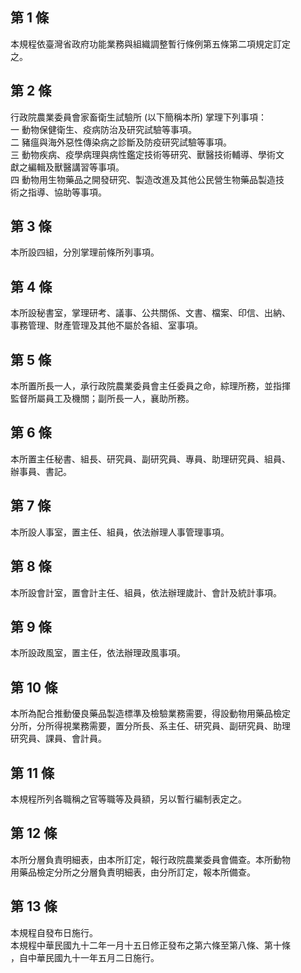 第 1 條
-------
本規程依臺灣省政府功能業務與組織調整暫行條例第五條第二項規定訂定  
之。

第 2 條
-------
行政院農業委員會家畜衛生試驗所 (以下簡稱本所) 掌理下列事項：  
一  動物保健衛生、疫病防治及研究試驗等事項。  
二  豬瘟與海外惡性傳染病之診斷及防疫研究試驗等事項。  
三  動物疾病、疫學病理與病性鑑定技術等研究、獸醫技術輔導、學術文  
    獻之編輯及獸醫講習等事項。  
四  動物用生物藥品之開發研究、製造改進及其他公民營生物藥品製造技  
    術之指導、協助等事項。

第 3 條
-------
本所設四組，分別掌理前條所列事項。

第 4 條
-------
本所設秘書室，掌理研考、議事、公共關係、文書、檔案、印信、出納、  
事務管理、財產管理及其他不屬於各組、室事項。

第 5 條
-------
本所置所長一人，承行政院農業委員會主任委員之命，綜理所務，並指揮  
監督所屬員工及機關；副所長一人，襄助所務。

第 6 條
-------
本所置主任秘書、組長、研究員、副研究員、專員、助理研究員、組員、  
辦事員、書記。

第 7 條
-------
本所設人事室，置主任、組員，依法辦理人事管理事項。

第 8 條
-------
本所設會計室，置會計主任、組員，依法辦理歲計、會計及統計事項。

第 9 條
-------
本所設政風室，置主任，依法辦理政風事項。

第 10 條
--------
本所為配合推動優良藥品製造標準及檢驗業務需要，得設動物用藥品檢定  
分所，分所得視業務需要，置分所長、系主任、研究員、副研究員、助理  
研究員、課員、會計員。

第 11 條
--------
本規程所列各職稱之官等職等及員額，另以暫行編制表定之。

第 12 條
--------
本所分層負責明細表，由本所訂定，報行政院農業委員會備查。本所動物  
用藥品檢定分所之分層負責明細表，由分所訂定，報本所備查。

第 13 條
--------
本規程自發布日施行。  
本規程中華民國九十二年一月十五日修正發布之第六條至第八條、第十條  
，自中華民國九十一年五月二日施行。


